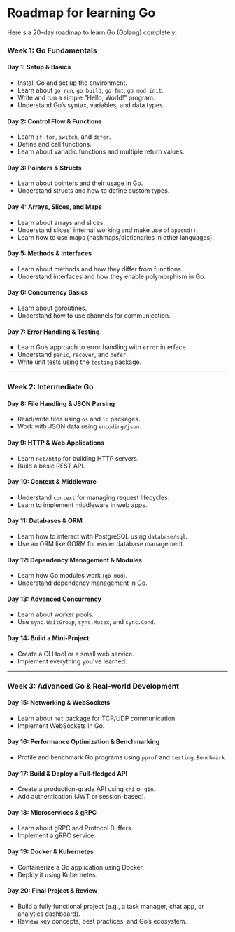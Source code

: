 # Roadmap for learning Go
Here's a 20-day roadmap to learn Go (Golang) completely:

### **Week 1: Go Fundamentals**
#### **Day 1: Setup & Basics**
- Install Go and set up the environment.
- Learn about `go run`, `go build`, `go fmt`, `go mod init`.
- Write and run a simple "Hello, World!" program.
- Understand Go’s syntax, variables, and data types.

#### **Day 2: Control Flow & Functions**
- Learn `if`, `for`, `switch`, and `defer`.
- Define and call functions.
- Learn about variadic functions and multiple return values.

#### **Day 3: Pointers & Structs**
- Learn about pointers and their usage in Go.
- Understand structs and how to define custom types.

#### **Day 4: Arrays, Slices, and Maps**
- Learn about arrays and slices.
- Understand slices' internal working and make use of `append()`.
- Learn how to use maps (hashmaps/dictionaries in other languages).

#### **Day 5: Methods & Interfaces**
- Learn about methods and how they differ from functions.
- Understand interfaces and how they enable polymorphism in Go.

#### **Day 6: Concurrency Basics**
- Learn about goroutines.
- Understand how to use channels for communication.

#### **Day 7: Error Handling & Testing**
- Learn Go’s approach to error handling with `error` interface.
- Understand `panic`, `recover`, and `defer`.
- Write unit tests using the `testing` package.

---

### **Week 2: Intermediate Go**
#### **Day 8: File Handling & JSON Parsing**
- Read/write files using `os` and `io` packages.
- Work with JSON data using `encoding/json`.

#### **Day 9: HTTP & Web Applications**
- Learn `net/http` for building HTTP servers.
- Build a basic REST API.

#### **Day 10: Context & Middleware**
- Understand `context` for managing request lifecycles.
- Learn to implement middleware in web apps.

#### **Day 11: Databases & ORM**
- Learn how to interact with PostgreSQL using `database/sql`.
- Use an ORM like GORM for easier database management.

#### **Day 12: Dependency Management & Modules**
- Learn how Go modules work (`go mod`).
- Understand dependency management in Go.

#### **Day 13: Advanced Concurrency**
- Learn about worker pools.
- Use `sync.WaitGroup`, `sync.Mutex`, and `sync.Cond`.

#### **Day 14: Build a Mini-Project**
- Create a CLI tool or a small web service.
- Implement everything you've learned.

---

### **Week 3: Advanced Go & Real-world Development**
#### **Day 15: Networking & WebSockets**
- Learn about `net` package for TCP/UDP communication.
- Implement WebSockets in Go.

#### **Day 16: Performance Optimization & Benchmarking**
- Profile and benchmark Go programs using `pprof` and `testing.Benchmark`.

#### **Day 17: Build & Deploy a Full-fledged API**
- Create a production-grade API using `chi` or `gin`.
- Add authentication (JWT or session-based).

#### **Day 18: Microservices & gRPC**
- Learn about gRPC and Protocol Buffers.
- Implement a gRPC service.

#### **Day 19: Docker & Kubernetes**
- Containerize a Go application using Docker.
- Deploy it using Kubernetes.

#### **Day 20: Final Project & Review**
- Build a fully functional project (e.g., a task manager, chat app, or analytics dashboard).
- Review key concepts, best practices, and Go’s ecosystem.

